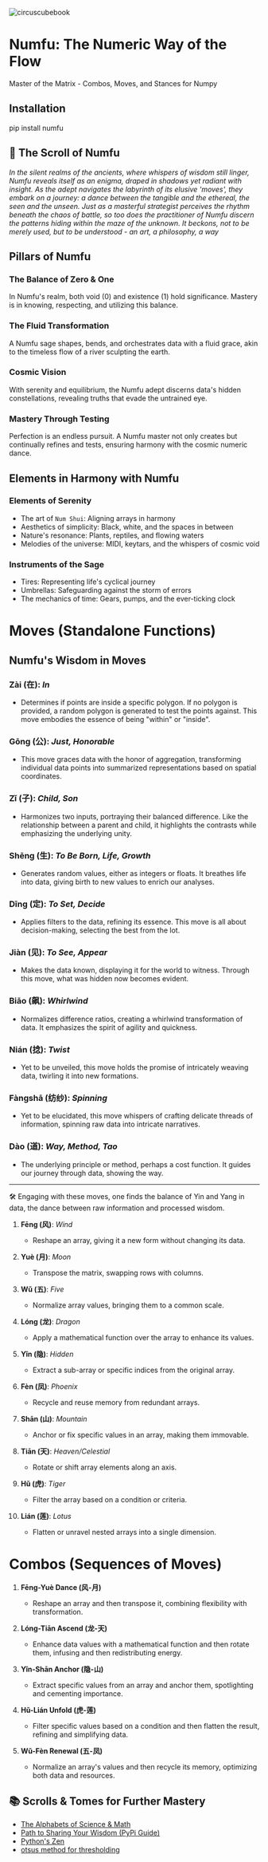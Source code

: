 ![circuscubebook](https://user-images.githubusercontent.com/36888812/143304158-e32c3f8a-3efe-4f39-823f-4c089f74f293.gif)

# Numfu: The Numeric Way of the Flow

Master of the Matrix -  Combos, Moves, and Stances for Numpy 

## Installation

pip install numfu

## 📜 The Scroll of Numfu

<i>In the silent realms of the ancients, where whispers of wisdom still linger, Numfu reveals itself as an enigma, draped in shadows yet radiant with insight. As the adept navigates the labyrinth of its elusive 'moves', they embark on a journey: a dance between the tangible and the ethereal, the seen and the unseen. Just as a masterful strategist perceives the rhythm beneath the chaos of battle, so too does the practitioner of Numfu discern the patterns hiding within the maze of the unknown. It beckons, not to be merely used, but to be understood - an art, a philosophy, a way</i>

## Pillars of Numfu

###  The Balance of Zero & One

In Numfu's realm, both void (0) and existence (1) hold significance. Mastery is in knowing, respecting, and utilizing this balance.

### The Fluid Transformation

A Numfu sage shapes, bends, and orchestrates data with a fluid grace, akin to the timeless flow of a river sculpting the earth.

### Cosmic Vision

With serenity and equilibrium, the Numfu adept discerns data's hidden constellations, revealing truths that evade the untrained eye.

### Mastery Through Testing

Perfection is an endless pursuit. A Numfu master not only creates but continually refines and tests, ensuring harmony with the cosmic numeric dance.

## Elements in Harmony with Numfu

### Elements of Serenity
- The art of `Num Shui`: Aligning arrays in harmony
- Aesthetics of simplicity: Black, white, and the spaces in between
- Nature's resonance: Plants, reptiles, and flowing waters
- Melodies of the universe: MIDI, keytars, and the whispers of cosmic void


### Instruments of the Sage
- Tires: Representing life's cyclical journey
- Umbrellas: Safeguarding against the storm of errors
- The mechanics of time: Gears, pumps, and the ever-ticking clock

# Moves (Standalone Functions)

## Numfu's Wisdom in Moves

### **Zài (在)**: *In*
- Determines if points are inside a specific polygon. If no polygon is provided, a random polygon is generated to test the points against. This move embodies the essence of being "within" or "inside".

### **Gōng (公)**: *Just, Honorable*
- This move graces data with the honor of aggregation, transforming individual data points into summarized representations based on spatial coordinates.

### **Zǐ (子)**: *Child, Son*
- Harmonizes two inputs, portraying their balanced difference. Like the relationship between a parent and child, it highlights the contrasts while emphasizing the underlying unity.

### **Shēng (生)**: *To Be Born, Life, Growth*
- Generates random values, either as integers or floats. It breathes life into data, giving birth to new values to enrich our analyses.

### **Dīng (定)**: *To Set, Decide*
- Applies filters to the data, refining its essence. This move is all about decision-making, selecting the best from the lot.

### **Jiàn (见)**: *To See, Appear*
- Makes the data known, displaying it for the world to witness. Through this move, what was hidden now becomes evident.

### **Biāo (飙)**: *Whirlwind*
- Normalizes difference ratios, creating a whirlwind transformation of data. It emphasizes the spirit of agility and quickness.

### **Nián (捻)**: *Twist*
- Yet to be unveiled, this move holds the promise of intricately weaving data, twirling it into new formations.

### **Fàngshā (纺纱)**: *Spinning*
- Yet to be elucidated, this move whispers of crafting delicate threads of information, spinning raw data into intricate narratives.

### **Dào (道)**: *Way, Method, Tao*
- The underlying principle or method, perhaps a cost function. It guides our journey through data, showing the way.

---

🛠  Engaging with these moves, one finds the balance of Yin and Yang in data, the dance between raw information and processed wisdom.


1. **Fēng (风)**: *Wind* 
    - Reshape an array, giving it a new form without changing its data.

2. **Yuè (月)**: *Moon* 
    - Transpose the matrix, swapping rows with columns.

3. **Wǔ (五)**: *Five* 
    - Normalize array values, bringing them to a common scale.

4. **Lóng (龙)**: *Dragon* 
    - Apply a mathematical function over the array to enhance its values.

5. **Yǐn (隐)**: *Hidden* 
    - Extract a sub-array or specific indices from the original array.

6. **Fèn (凤)**: *Phoenix* 
    - Recycle and reuse memory from redundant arrays.

7. **Shān (山)**: *Mountain* 
    - Anchor or fix specific values in an array, making them immovable.

8. **Tiān (天)**: *Heaven/Celestial* 
    - Rotate or shift array elements along an axis.

9. **Hǔ (虎)**: *Tiger* 
    - Filter the array based on a condition or criteria.

10. **Lián (莲)**: *Lotus* 
    - Flatten or unravel nested arrays into a single dimension.

# Combos (Sequences of Moves)

1. **Fēng-Yuè Dance (风-月)** 
    - Reshape an array and then transpose it, combining flexibility with transformation.

2. **Lóng-Tiān Ascend (龙-天)** 
    - Enhance data values with a mathematical function and then rotate them, infusing and then redistributing energy.

3. **Yǐn-Shān Anchor (隐-山)** 
    - Extract specific values from an array and anchor them, spotlighting and cementing importance.

4. **Hǔ-Lián Unfold (虎-莲)** 
    - Filter specific values based on a condition and then flatten the result, refining and simplifying data.

5. **Wǔ-Fèn Renewal (五-凤)** 
    - Normalize an array's values and then recycle its memory, optimizing both data and resources.



## 📚 Scrolls & Tomes for Further Mastery

- [The Alphabets of Science & Math](https://en.wikipedia.org/wiki/Greek_letters_used_in_mathematics,_science,_and_engineering)
- [Path to Sharing Your Wisdom (PyPi Guide)](https://medium.com/@joel.barmettler/how-to-upload-your-python-package-to-pypi-65edc5fe9c56)
- [Python's Zen](https://www.python.org/dev/peps/pep-0020/)
- [otsus method for thresholding](https://muthu.co/otsus-method-for-image-thresholding-explained-and-implemented/)
